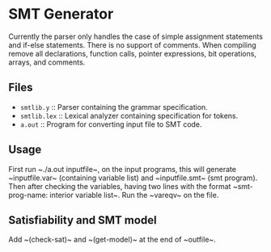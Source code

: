 # SMT Generator
Currently the parser only handles the case of simple assignment statements and if-else statements. There is no support of comments. When compiling remove all declarations, function calls, pointer expressions, bit operations, arrays, and comments.
## Files
  - `smtlib.y` :: Parser containing the grammar specification.
  - `smtlib.lex` :: Lexical analyzer containing specification for tokens.
  - `a.out` :: Program for converting input file to SMT code.
## Usage
First run ~./a.out inputfile~, on the input programs, this will generate ~inputfile.var~ (containing variable list) and ~inputfile.smt~ (smt program).
Then after checking the variables, having two lines with the format ~smt-prog-name: interior variable list~.
Run the ~vareqv~ on the file.
## Satisfiability and SMT model
  Add ~(check-sat)~ and ~(get-model)~ at the end of ~outfile~.
